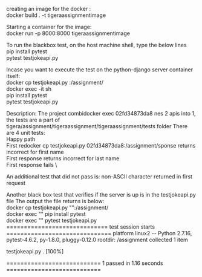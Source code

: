 creating an image for the docker : \
docker build . -t tigeraassignmentimage

Starting a container for the image: \
docker run -p 8000:8000 tigeraassignmentimage

To run the blackbox test, on the host machine shell, type the below lines \
pip install pytest \
pytest testjokeapi.py

Incase you want to execute the test on the python-django server container itself:\
docker cp testjokeapi.py <container id>:/assignment/ \
docker exec -it <container id> sh \
pip install pytest \
pytest testjokeapi.py


Description:
The project combidocker exec 02fd34873da8 nes 2 apis into 1, the tests are a part of tigera/assignment/tigeraassignment/tigeraassignment/tests folder
There are 4 unit tests: \
Happy path \
First redocker cp testjokeapi.py 02fd34873da8:/assignment/sponse returns incorrect for first name \
First response returns incorrect for last name \
First response fails \

An additional test that did not pass is: non-ASCII character returned in first request

Another black box test that verifies if the server is up is in the testjokeapi.py file
The output the file returns is below: \
docker cp testjokeapi.py "<container-id>":/assignment/ \
docker exec "<container-id>" pip install pytest \
docker exec "<container-id>" pytest testjokeapi.py \
============================= test session starts ==============================
platform linux2 -- Python 2.7.16, pytest-4.6.2, py-1.8.0, pluggy-0.12.0
rootdir: /assignment
collected 1 item

testjokeapi.py .                                                         [100%]

=========================== 1 passed in 1.16 seconds ===========================
